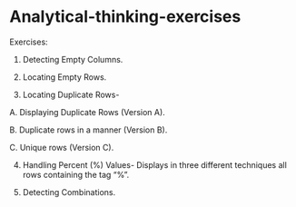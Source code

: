 # Analytical-thinking-exercises

Exercises:

1.	Detecting Empty Columns.

2.	Locating Empty Rows.

3.	Locating Duplicate Rows-

A. Displaying Duplicate Rows (Version A).

B. Duplicate rows in a manner (Version B).

C. Unique rows (Version C).

4.	Handling Percent (%) Values- 
Displays in three different techniques all rows containing the tag “%”.

5.	Detecting Combinations.

